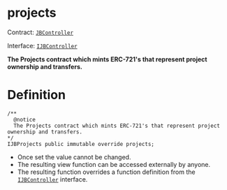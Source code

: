 # projects

Contract: [`JBController`](/api/contracts/or-controllers/jbcontroller/README.md)​‌

Interface: [`IJBController`](/api/interfaces/ijbcontroller.md)

**The Projects contract which mints ERC-721's that represent project ownership and transfers.**

# Definition

```
/** 
  @notice 
  The Projects contract which mints ERC-721's that represent project ownership and transfers.
*/ 
IJBProjects public immutable override projects;
```

* Once set the value cannot be changed.
* The resulting view function can be accessed externally by anyone.
* The resulting function overrides a function definition from the [`IJBController`](/api/interfaces/ijbcontroller.md) interface.
